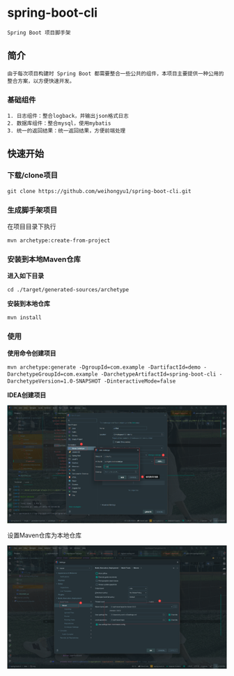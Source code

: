 # spring-boot-cli
    Spring Boot 项目脚手架

## 简介
    由于每次项目构建时 Spring Boot 都需要整合一些公共的组件，本项目主要提供一种公用的整合方案，以方便快速开发。
### 基础组件
    1. 日志组件：整合logback，并输出json格式日志
    2. 数据库组件：整合mysql，使用mybatis
    3. 统一的返回结果：统一返回结果，方便前端处理

## 快速开始
### 下载/clone项目
    git clone https://github.com/weihongyu1/spring-boot-cli.git
### 生成脚手架项目

在项目目录下执行

    mvn archetype:create-from-project
### 安装到本地Maven仓库
**进入如下目录**

```
cd ./target/generated-sources/archetype
```

**安装到本地仓库**

```
mvn install
```

### 使用

**使用命令创建项目**

```
mvn archetype:generate -DgroupId=com.example -DartifactId=demo -DarchetypeGroupId=com.example -DarchetypeArtifactId=spring-boot-cli -DarchetypeVersion=1.0-SNAPSHOT -DinteractiveMode=false
```

**IDEA创建项目**

![](https://github.com/weihongyu1/spring-boot-cli/blob/dev/data/img/%E4%BD%BF%E7%94%A8.png?raw=true)

设置Maven仓库为本地仓库

![](https://github.com/weihongyu1/spring-boot-cli/blob/dev/data/img/%E8%AE%BE%E7%BD%AEMaven.png?raw=true)